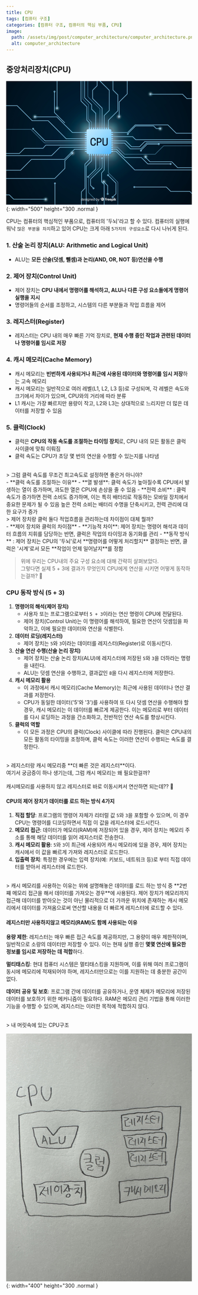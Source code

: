 ```yaml
---
title: CPU
tags: [컴퓨터 구조]
categories: [컴퓨터 구조, 컴퓨터의 핵심 부품, CPU]
image:
  path: /assets/img/post/computer_architecture/computer_architecture.png
  alt: computer_architecture
---
```


## 중앙처리장치(CPU)

![study_together](/assets/img/post/computer_architecture/cpu.jpg){: width="500" height="300 .normal }

CPU는 컴퓨터의 핵심적인 부품으로, 컴퓨터의 '두뇌'라고 할 수 있다.
컴퓨터의 실행에 워낙 `많은 부분을 차지`하고 있어 CPU는 크게 아래 `5가지의 구성요소`로 다시 나뉘게 된다.

### 1. 산술 논리 장치(ALU: Arithmetic and Logical Unit)

- ALU는 **모든 산술(덧셈, 뺄셈)과 논리(AND, OR, NOT 등)연산을 수행**

### 2. 제어 장치(Control Unit)

- 제어 장치는 **CPU 내에서 명령어를 해석하고, ALU나 다른 구성 요소들에게 명령어 실행을 지시**
- 명령어들의 순서를 조정하고, 시스템의 다른 부분들과 작업 흐름을 제어

### 3. 레지스터(Register)

- 레지스터는 CPU 내의 매우 빠른 기억 장치로, **현재 수행 중인 작업과 관련된 데이터나 명령어를 임시로 저장**

### 4. 캐시 메모리(Cache Memory)

- 캐시 메모리는 **빈번하게 사용되거나 최근에 사용된 데이터와 명령어를 임시 저장**하는 고속 메모리
- 캐시 메모리는 일반적으로 여러 레벨(L1, L2, L3 등)로 구성되며, 각 레벨은 속도와 크기에서 차이가 있으며, CPU와의 거리에 따라 분류
- L1 캐시는 가장 빠르지만 용량이 작고, L2와 L3는 상대적으로 느리지만 더 많은 데이터를 저장할 수 있음

### 5. 클럭(Clock)

- 클럭은 **CPU의 작동 속도를 조절하는 타이밍 장치**로, CPU 내의 모든 활동은 클럭 사이클에 맞춰 이뤄짐
- 클럭 속도는 CPU가 초당 몇 번의 연산을 수행할 수 있는지를 나타냄

<br>
> 그럼 클럭 속도를 무조건 최고속도로 설정하면 좋은거 아니야? <br>
- **클럭 속도를 조절하는 이유**
  - **열 발생**: 클럭 속도가 높아질수록 CPU에서 발생하는 열이 증가하며, 과도한 열은 CPU에 손상을 줄 수 있음
  - **전력 소비** : 클럭 속도가 증가하면 전력 소비도 증가하며, 이는 특히 배터리로 작동하는 모바일 장치에서 중요한 문제가 될 수 있음
  높은 전력 소비는 배터리 수명을 단축시키고, 전력 관리에 대한 요구가 증가

<br>
> 제어 장치랑 클럭 둘다 적업흐름을 관리하는데 차이점이 대체 뭘까? <br>
- **제어 장치와 클럭의 차이점**
  - **기능적 차이**: 제어 장치는 명령어 해석과 데이터 흐름의 지휘를 담당하는 반면, 클럭은 작업의 타이밍과 동기화를 관리
  - **동작 방식** : 제어 장치는 CPU의 '두뇌'로서 **명령어를 어떻게 처리할지** 결정하는 반면, 클럭은 '시계'로서 모든 **작업이 언제 일어날지**를 정함

<br>

> 위에 우리는 CPU내의 주요 구성 요소에 대해 간략히 살펴보았다. <br>
> 그렇다면 실제 5 + 3에 결과가 무엇인지 CPU에게 연산을 시키면 어떻게 동작하는걸까? 🧐

### CPU 동작 방식 (5 + 3)

1. **명령어의 해석(제어 장치)**
   - 사용자 또는 프로그램으로부터 `5 + 3`이라는 연산 명령이 CPU에 전달된다.
   - 제어 장치(Control Unit)는 이 명령어를 해석하여, 필요한 연산이 덧셈임을 파악하고, 이에 필요한 데이터와 연산을 식별한다.
2. **데이터 로딩(레지스터)**
   - 제어 장치는 `5`와 `3`이라는 데이터를 레지스터(Register)로 이동시킨다.
3. **산술 연산 수행(산술 논리 장치)**
   - 제어 장치는 산술 논리 장치(ALU)에 레지스터에 저장된 `5`와 `3`을 더하라는 명령을 내린다.
   - ALU는 덧셈 연산을 수행하고, 결과값인 `8`을 다시 레지스터에 저장한다.
4. **캐시 메모리 활용**
   - 이 과정에서 캐시 메모리(Cache Memory)는 최근에 사용된 데이터나 연산 결과를 저장한다.
   - CPU가 동일한 데이터('5'와 '3')를 사용하여 또 다시 덧셈 연산을 수행해야 할 경우, 캐시 메모리는 이 데이터를 빠르게 제공한다. 이는 메모리로 부터 데이터를 다시 로딩하는 과정을 간소화하고, 전반적인 연산 속도를 향상시킨다.
5. **클럭의 역할**
   - 이 모든 과정은 CPU의 클럭(Clock) 사이클에 따라 진행된다. 클럭은 CPU내의 모든 활동의 타이밍을 조정하며, 클럭 속도는 이러한 연산이 수행되는 속도를 결정한다.

<br>
> 레지스터랑 캐시 메모리중 **더 빠른 것은 레지스터**이다. <br>
여기서 궁금증이 하나 생기는데, 그럼 캐시 메모리는 왜 필요한걸까? <br><br>
캐시메모리를 사용하지 않고 레지스터로 바로 이동시켜서 연산하면 되는데?? 🧐

#### CPU의 제어 장치가 데이터를 로드 하는 방식 4가지

1. **직접 할당**: 프로그램의 명령어 자체가 리터럴 값 `5`와 `3`을 포함할 수 있으며, 이 경우 CPU는 명령어를 디코딩하면서 직접 이 값을 레지스터에 로드시킨다.
2. **메모리 접근**: 데이터가 메모리(RAM)에 저장되어 있을 경우, 제어 장치는 메모리 주소를 통해 해당 데이터를 읽어 레지스터로 전송한다.
3. **캐시 메모리 활용**: `5`와 `3`이 최근에 사용되어 캐시 메모리에 있을 경우, 제어 장치는 캐시에서 이 값을 빠르게 가져와 레지스터로 로드한다.
4. **입출력 장치**: 특정한 경우에는 입력 장치(예: 키보드, 네트워크 등)로 부터 직접 데이터를 받아서 레지스터에 로드한다.

<br>
> 캐시 메모리를 사용하는 이유는 위에 설명해놓은 데이터를 로드 하는 방식 중 **2번쨰 메모리 접근을 해서 데이터를 가져오는 경우**에 사용된다.
제어 장치가 메모리까지 접근해 데이터를 받아오는 것이 아닌 물리적으로 더 가까운 위치에 존재하는 캐시 메모리에서 데이터를 가져옴으로써 연산할 내용을 더 빠르게 레지스터에 로드할 수 있다.

#### 레지스터만 사용하지않고 메모리(RAM)도 함께 사용되는 이유

**용량 제한**: 레지스터는 매우 빠른 접근 속도를 제공하지만, 그 용량이 매우 제한적이며, 일반적으로 소량의 데이터만 저장할 수 있다. 이는 현재 실행 중인 **몇몇 연산에 필요한 정보를 임시로 저장하는 데 적합**하다.

**멀티태스킹**: 현대 컴퓨터 시스템은 멀티태스킹을 지원하며, 이를 위해 여러 프로그램이 동시에 메모리에 적재되어야 하며, 레지스터만으로는 이를 지원하는 데 충분한 공간이 없다.

**데이터 공유 및 보호**: 프로그램 간에 데이터를 공유하거나, 운영 체제가 메모리에 저장된 데이터를 보호하기 위한 메커니즘이 필요하다. RAM은 메모리 관리 기법을 통해 이러한 기능을 수행할 수 있으며, 레지스터는 이러한 목적에 적합하지 않다.

<br>
> 내 머릿속에 있는 CPU구조

![study_together](/assets/img/post/computer_architecture/cpu-structure.jpeg){: width="400" height="300 .normal }
